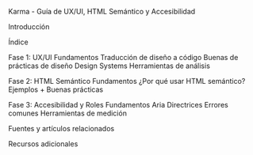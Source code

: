Karma - Guía de UX/UI, HTML Semántico y Accesibilidad

 Introducción 

 Índice

 Fase 1: UX/UI
Fundamentos
Traducción de diseño a código
Buenas de prácticas de diseño
Design Systems
Herramientas de análisis

 Fase 2: HTML Semántico
Fundamentos
¿Por qué usar HTML semántico?
Ejemplos + Buenas prácticas

Fase 3: Accesibilidad y Roles
Fundamentos
Aria
Directrices
Errores comunes
Herramientas de medición

 Fuentes y artículos relacionados

 Recursos adicionales
